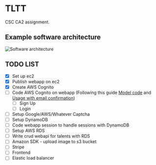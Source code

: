 # TLTT
CSC CA2 assignment.

## Example software architecture
![Software architecture](https://res.cloudinary.com/dvd8o6hhv/image/upload/v1531808613/CSC/architecture.png)

## TODO LIST

- [x] Set up ec2
- [x] Publish webapp on ec2
- [x] Create AWS Cognito
- [ ] Code AWS Cognito on webapp (Following this guide [Model code](https://aws.amazon.com/blogs/mobile/use-csharp-to-register-and-authenticate-with-amazon-cognito-user-pools/) and [Usage with email confirmation](https://aws.amazon.com/blogs/mobile/sign-up-and-confirm-with-user-pools-using-csharp/))
  - [ ] Sign Up
  - [ ] Login
- [ ] Setup Google/AWS/Whatever Captcha
- [ ] Setup DynamoDB
- [ ] Code webapp session to handle sessions with DynamoDB
- [ ] Setup AWS RDS
- [ ] Write crud webapi for talents with RDS
- [ ] Amazon SDK - upload image to s3 bucket
- [ ] Stripe
- [ ] Frontend
- [ ] Elastic load balancer
